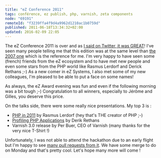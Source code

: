 ```yaml
---
title: "eZ Conference 2011"
tags: conférence, ez publish, php, varnish, zeta components
node: "69191"
remoteId: "f3239ffa4f9d4a9962d1210ac1b0759d"
published: 2011-06-18T13:34:32+02:00
updated: 2016-02-09 22:05
---
```


The eZ Conference 2011 is over and as [I said on Twitter, it was
GREAT](http://twitter.com/#!/dpobel/status/82033631715012608)! I've seen many
people telling me that this edition was at the same level than [the 2007
one](/post/ez-conference-2007) which is the reference for me. I'm very happy to
have seen some (french) friends from the eZ ecosystem and to have met new people
and even some stars from the PHP world like Rasmus Lerdorf and Derick Rethans
;-) As a new comer in eZ Systems, I also met some of my new
colleagues, I'm pleased to be able to put a face on some names!

As always, the eZ Award evening was fun and even if the following morning was a
bit tough ;-) Congratulation to all winners, especially to
Jérôme and Gilles, you deserve
this price.

On the talks side, there were some really nice presentations. My top 3 is :

* [PHP in 2011](http://talks.php.net/show/ezkey2011) by Rasmus Lerdorf (hey that's THE creator of PHP ;-)
* [Profiling PHP Applications](http://derickrethans.nl/talks/profiling-ezc11.pdf) by Derik Rethans
* Varnish 3.0 release by Per Buer, CEO of Varnish (many thanks for the very nice T-Shirt !)


Unfortunately, I was not able to attend the hackathon due to an early flight but
I'm happy to see [many pull requests from
it](https://github.com/ezsystems/ezpublish-legacy/pulls). We have some merge to
do on Monday and that's pretty cool. Let's hope many more will come !
